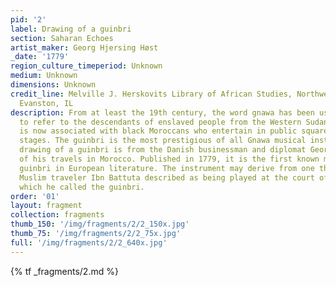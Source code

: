 ```yaml
---
pid: '2'
label: Drawing of a guinbri
section: Saharan Echoes
artist_maker: Georg Hjersing Høst
_date: '1779'
region_culture_timeperiod: Unknown
medium: Unknown
dimensions: Unknown
credit_line: Melville J. Herskovits Library of African Studies, Northwestern University,
  Evanston, IL
description: From at least the 19th century, the word gnawa has been used in Morocco
  to refer to the descendants of enslaved people from the Western Sudan. The term
  is now associated with black Moroccans who entertain in public squares and on concert
  stages. The guinbri is the most prestigious of all Gnawa musical instruments. This
  drawing of a guinbri is from the Danish businessman and diplomat Georg Høst’s account
  of his travels in Morocco. Published in 1779, it is the first known mention of a
  guinbri in European literature. The instrument may derive from one that the 14th-century
  Muslim traveler Ibn Battuta described as being played at the court of the Mali Empire,
  which he called the guinbri.
order: '01'
layout: fragment
collection: fragments
thumb_150: '/img/fragments/2/2_150x.jpg'
thumb_75: '/img/fragments/2/2_75x.jpg'
full: '/img/fragments/2/2_640x.jpg'
---
```


{% tf _fragments/2.md %}